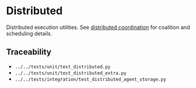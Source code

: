 # Distributed

Distributed execution utilities. See [distributed coordination][dc] for
coalition and scheduling details.

[dc]: ../algorithms/distributed_coordination.md

## Traceability

- `../../tests/unit/test_distributed.py`
- `../../tests/unit/test_distributed_extra.py`
- `../../tests/integration/test_distributed_agent_storage.py`
